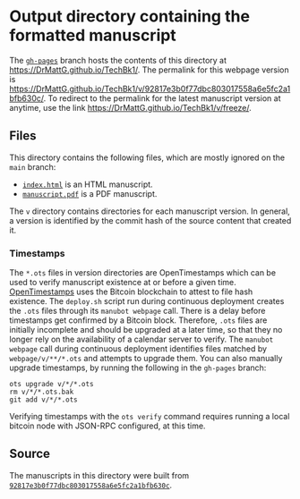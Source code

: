 # Output directory containing the formatted manuscript

The [`gh-pages`](https://github.com/DrMattG/TechBk1/tree/gh-pages) branch hosts the contents of this directory at <https://DrMattG.github.io/TechBk1/>.
The permalink for this webpage version is <https://DrMattG.github.io/TechBk1/v/92817e3b0f77dbc803017558a6e5fc2a1bfb630c/>.
To redirect to the permalink for the latest manuscript version at anytime, use the link <https://DrMattG.github.io/TechBk1/v/freeze/>.

## Files

This directory contains the following files, which are mostly ignored on the `main` branch:

+ [`index.html`](index.html) is an HTML manuscript.
+ [`manuscript.pdf`](manuscript.pdf) is a PDF manuscript.

The `v` directory contains directories for each manuscript version.
In general, a version is identified by the commit hash of the source content that created it.

### Timestamps

The `*.ots` files in version directories are OpenTimestamps which can be used to verify manuscript existence at or before a given time.
[OpenTimestamps](https://opentimestamps.org/) uses the Bitcoin blockchain to attest to file hash existence.
The `deploy.sh` script run during continuous deployment creates the `.ots` files through its `manubot webpage` call.
There is a delay before timestamps get confirmed by a Bitcoin block.
Therefore, `.ots` files are initially incomplete and should be upgraded at a later time, so that they no longer rely on the availability of a calendar server to verify.
The `manubot webpage` call during continuous deployment identifies files matched by `webpage/v/**/*.ots` and attempts to upgrade them.
You can also manually upgrade timestamps, by running the following in the `gh-pages` branch:

```shell
ots upgrade v/*/*.ots
rm v/*/*.ots.bak
git add v/*/*.ots
```

Verifying timestamps with the `ots verify` command requires running a local bitcoin node with JSON-RPC configured, at this time.

## Source

The manuscripts in this directory were built from
[`92817e3b0f77dbc803017558a6e5fc2a1bfb630c`](https://github.com/DrMattG/TechBk1/commit/92817e3b0f77dbc803017558a6e5fc2a1bfb630c).
